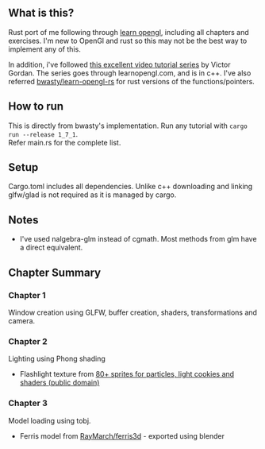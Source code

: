 

## What is this?

Rust port of me following through [learn opengl](https://learnopengl.com/Introduction), including all chapters and exercises. I'm new to OpenGl and rust so this may not be the best way to implement any of this.  
  
In addition, i've followed [this excellent video tutorial series](https://www.youtube.com/playlist?list=PLPaoO-vpZnumdcb4tZc4x5Q-v7CkrQ6M-) by Victor Gordan. The series goes through learnopengl.com, and is in c++.
I've also referred [bwasty/learn-opengl-rs](https://github.com/bwasty/learn-opengl-rs) for rust versions of the functions/pointers.   

## How to run

This is directly from bwasty's implementation. Run any tutorial with `cargo run --release 1_7_1`.  
Refer main.rs for the complete list.

## Setup

Cargo.toml includes all dependencies. Unlike c++ downloading and linking glfw/glad is not required as it is managed by cargo.  

## Notes

- I've used nalgebra-glm instead of cgmath. Most methods from glm have a direct equivalent.

## Chapter Summary

### Chapter 1

Window creation using GLFW, buffer creation, shaders, transformations and camera.

### Chapter 2

Lighting using Phong shading  
- Flashlight texture from [80+ sprites for particles, light cookies and shaders (public domain)](https://www.reddit.com/r/gamedev/comments/8v3x2q/80_sprites_for_particles_light_cookies_and/)

### Chapter 3

Model loading using tobj.  
- Ferris model from [RayMarch/ferris3d](https://github.com/RayMarch/ferris3d) - exported using blender